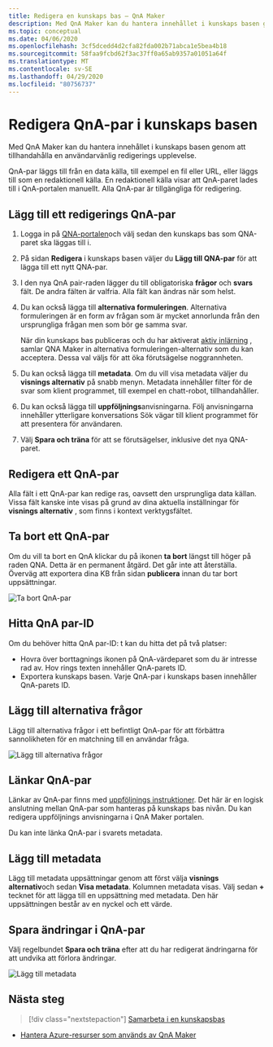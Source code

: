 ```yaml
---
title: Redigera en kunskaps bas – QnA Maker
description: Med QnA Maker kan du hantera innehållet i kunskaps basen genom att tillhandahålla en användarvänlig redigerings upplevelse.
ms.topic: conceptual
ms.date: 04/06/2020
ms.openlocfilehash: 3cf5dcedd4d2cfa82fda002b71abca1e5bea4b18
ms.sourcegitcommit: 58faa9fcbd62f3ac37ff0a65ab9357a01051a64f
ms.translationtype: MT
ms.contentlocale: sv-SE
ms.lasthandoff: 04/29/2020
ms.locfileid: "80756737"
---
```

# <a name="edit-qna-pairs-in-your-knowledge-base"></a>Redigera QnA-par i kunskaps basen

Med QnA Maker kan du hantera innehållet i kunskaps basen genom att tillhandahålla en användarvänlig redigerings upplevelse.

QnA-par läggs till från en data källa, till exempel en fil eller URL, eller läggs till som en redaktionell källa. En redaktionell källa visar att QnA-paret lades till i QnA-portalen manuellt. Alla QnA-par är tillgängliga för redigering.

## <a name="add-an-editorial-qna-pair"></a>Lägg till ett redigerings QnA-par
1. Logga in på [QNA-portalen](https://www.qnamaker.ai/)och välj sedan den kunskaps bas som QNA-paret ska läggas till i.
1. På sidan **Redigera** i kunskaps basen väljer du **Lägg till QNA-par** för att lägga till ett nytt QNA-par.

1. I den nya QnA pair-raden lägger du till obligatoriska **frågor** och **svars** fält. De andra fälten är valfria. Alla fält kan ändras när som helst.

1. Du kan också lägga till **alternativa formuleringen**. Alternativa formuleringen är en form av frågan som är mycket annorlunda från den ursprungliga frågan men som bör ge samma svar.

    När din kunskaps bas publiceras och du har aktiverat [aktiv inlärning](use-active-learning.md) , samlar QNA Maker in alternativa formuleringen-alternativ som du kan acceptera. Dessa val väljs för att öka förutsägelse noggrannheten.

1. Du kan också lägga till **metadata**. Om du vill visa metadata väljer du **visnings alternativ** på snabb menyn. Metadata innehåller filter för de svar som klient programmet, till exempel en chatt-robot, tillhandahåller.

1. Du kan också lägga till **uppföljnings**anvisningarna. Följ anvisningarna innehåller ytterligare konversations Sök vägar till klient programmet för att presentera för användaren.

1. Välj **Spara och träna** för att se förutsägelser, inklusive det nya QNA-paret.

## <a name="edit-a-qna-pair"></a>Redigera ett QnA-par

Alla fält i ett QnA-par kan redige ras, oavsett den ursprungliga data källan. Vissa fält kanske inte visas på grund av dina aktuella inställningar för **visnings alternativ** , som finns i kontext verktygsfältet.

## <a name="delete-a-qna-pair"></a>Ta bort ett QnA-par

Om du vill ta bort en QnA klickar du på ikonen **ta bort** längst till höger på raden QNA. Detta är en permanent åtgärd. Det går inte att återställa. Överväg att exportera dina KB från sidan **publicera** innan du tar bort uppsättningar.

![Ta bort QnA-par](../media/qnamaker-how-to-edit-kb/delete-qnapair.png)

## <a name="find-the-qna-pair-id"></a>Hitta QnA par-ID

Om du behöver hitta QnA par-ID: t kan du hitta det på två platser:

* Hovra över borttagnings ikonen på QnA-värdeparet som du är intresse rad av. Hov rings texten innehåller QnA-parets ID.
* Exportera kunskaps basen. Varje QnA-par i kunskaps basen innehåller QnA-parets ID.

## <a name="add-alternate-questions"></a>Lägg till alternativa frågor

Lägg till alternativa frågor i ett befintligt QnA-par för att förbättra sannolikheten för en matchning till en användar fråga.

![Lägg till alternativa frågor](../media/qnamaker-how-to-edit-kb/add-alternate-question.png)

## <a name="linking-qna-pairs"></a>Länkar QnA-par

Länkar av QnA-par finns med [uppföljnings instruktioner](multiturn-conversation.md). Det här är en logisk anslutning mellan QnA-par som hanteras på kunskaps bas nivån. Du kan redigera uppföljnings anvisningarna i QnA Maker portalen.

Du kan inte länka QnA-par i svarets metadata.

## <a name="add-metadata"></a>Lägg till metadata

Lägg till metadata uppsättningar genom att först välja **visnings alternativ**och sedan **Visa metadata**. Kolumnen metadata visas. Välj sedan **+** tecknet för att lägga till en uppsättning med metadata. Den här uppsättningen består av en nyckel och ett värde.

## <a name="save-changes-to-the-qna-pairs"></a>Spara ändringar i QnA-par

Välj regelbundet **Spara och träna** efter att du har redigerat ändringarna för att undvika att förlora ändringar.

![Lägg till metadata](../media/qnamaker-how-to-edit-kb/add-metadata.png)

## <a name="next-steps"></a>Nästa steg

> [!div class="nextstepaction"]
> [Samarbeta i en kunskapsbas](./collaborate-knowledge-base.md)

* [Hantera Azure-resurser som används av QnA Maker](set-up-qnamaker-service-azure.md)